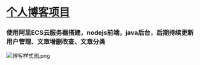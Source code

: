 # [个人博客项目](http://47.104.70.23:8088/)
### 使用阿里ECS云服务器搭建，nodejs前端，java后台，后期持续更新用户管理、文章增删改查、文章分类

![博客样式图.png](http://upload-images.jianshu.io/upload_images/927828-fe3ce33d82fd576a.png?imageMogr2/auto-orient/strip%7CimageView2/2/w/1240)
